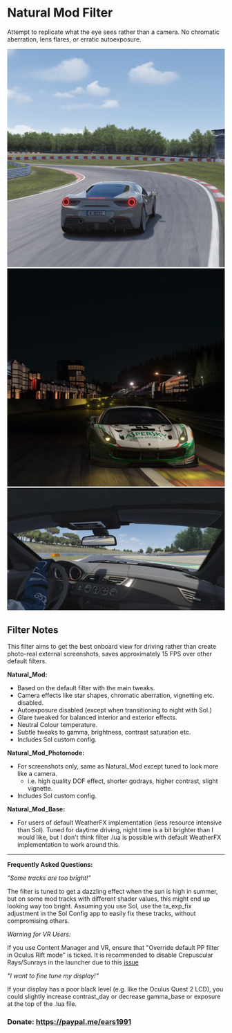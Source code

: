 # Natural Mod Filter
Attempt to replicate what the eye sees rather than a camera. No chromatic aberration, lens flares, or erratic autoexposure.

![](src/Screenshot_ks_ferrari_488_gtb_ks_brands_hatch_12-7-121-18-26-14.jpg)
![](src/Screenshot_ks_ferrari_488_gt3_spa_12-7-121-18-18-45.jpg)
![](src/Screenshot_bmw_z4_ks_barcelona_12-7-121-18-22-6.jpg)

## Filter Notes
This filter aims to get the best onboard view for driving rather than create photo-real external screenshots, saves approximately 15 FPS over other default filters.

**Natural_Mod:**
* Based on the default filter with the main tweaks.
* Camera effects like star shapes, chromatic aberration, vignetting etc. disabled.
* Autoexposure disabled (except when transitioning to night with Sol.)
* Glare tweaked for balanced interior and exterior effects.
* Neutral Colour temperature.
* Subtle tweaks to gamma, brightness, contrast saturation etc.
* Includes Sol custom config.

**Natural_Mod_Photomode:**
* For screenshots only, same as Natural_Mod except tuned to look more like a camera.
	* i.e. high quality DOF effect, shorter godrays, higher contrast, slight vignette.
* Includes Sol custom config.

**Natural_Mod_Base:**
* For users of default WeatherFX implementation (less resource intensive than Sol). Tuned for daytime driving, night time is a bit brighter than I would like, but I don't think filter .lua is possible with default WeatherFX implementation to work around this.

___
**Frequently Asked Questions:**

*"Some tracks are too bright!"*

The filter is tuned to get a dazzling effect when the sun is high in summer, but on some mod tracks with different shader values, this might end up looking way too bright. Assuming you use Sol, use the ta_exp_fix adjustment in the Sol Config app to easily fix these tracks, without compromising others.

*Warning for VR Users:*

If you use Content Manager and VR, ensure that "Override default PP filter in Oculus Rift mode" is ticked. It is recommended to disable Crepuscular Rays/Sunrays in the launcher due to this [issue](http://www.assettocorsa.net/forum/index.php?threads/oculus-1-7-3-godrays-rendered-from-all-angles-rather-than-just-from-sun.34556/ "assettocorsa.net")

*"I want to fine tune my display!"*

If your display has a poor black level (e.g. like the Oculus Quest 2 LCD), you could slightly increase contrast_day or decrease gamma_base or exposure at the top of the .lua file.

### Donate: https://paypal.me/ears1991